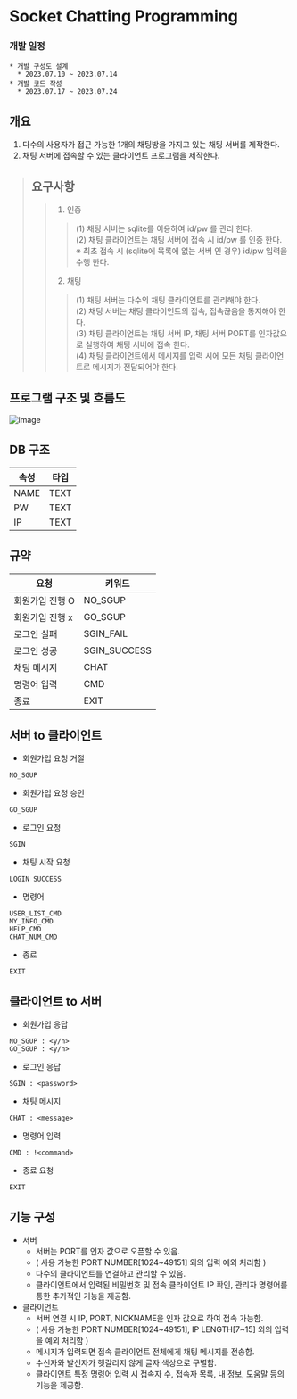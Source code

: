 # Socket Chatting Programming 

### 개발 일정
```
* 개발 구성도 설계
  * 2023.07.10 ~ 2023.07.14
* 개발 코드 작성
  * 2023.07.17 ~ 2023.07.24
```
## 개요
1) 다수의 사용자가 접근 가능한 1개의 채팅방을 가지고 있는 채팅 서버를 제작한다.
2) 채팅 서버에 접속할 수 있는 클라이언트 프로그램을 제작한다.

> ## 요구사항
> > 1. 인증
> > > (1) 채팅 서버는 sqlite를 이용하여 id/pw 를 관리 한다. \
> > > (2) 채팅 클라이언트는 채팅 서버에 접속 시 id/pw 를 인증 한다. \
> > > ※ 최초 접속 시 (sqlite에 목록에 없는 서버 인 경우) id/pw 입력을 수행 한다.
> > 2. 채팅
> > > (1) 채팅 서버는 다수의 채팅 클라이언트를 관리해야 한다. \
> > > (2) 채팅 서버는 채팅 클라이언트의 접속, 접속끊음을 통지해야 한다. \
> > > (3) 채팅 클라이언트는 채팅 서버 IP, 채팅 서버 PORT를 인자값으로 실행하여 채팅 서버에 접속 한다. \
> > > (4) 채팅 클라이언트에서 메시지를 입력 시에 모든 채팅 클라이언트로 메시지가 전달되어야 한다.
  
## 프로그램 구조 및 흐름도
![image](https://github.com/yoo-soo/markTest/assets/80819675/7f9394c9-dad0-4de8-ba7d-ed8273270014)

## DB 구조

|속성|타입|
|------|---|
|NAME|TEXT|
|PW|TEXT|
|IP|TEXT|

## 규약
|요청|키워드|
|------|---|
|회원가입 진행 O|NO_SGUP|
|회원가입 진행 x|GO_SGUP|
|로그인 실패|SGIN_FAIL|
|로그인 성공|SGIN_SUCCESS|
|채팅 메시지|CHAT|
|명령어 입력|CMD|
|종료|EXIT|

## 서버 to 클라이언트
* 회원가입 요청 거절
```
NO_SGUP
```
* 회원가입 요청 승인
```
GO_SGUP
```
* 로그인 요청
```
SGIN
```
* 채팅 시작 요청
```
LOGIN SUCCESS
```
* 명령어
```
USER_LIST_CMD
MY_INFO_CMD
HELP_CMD
CHAT_NUM_CMD
```
* 종료
```
EXIT
```

## 클라이언트 to 서버
* 회원가입 응답
```
NO_SGUP : <y/n>
GO_SGUP : <y/n>
```
* 로그인 응답
```
SGIN : <password>
```
* 채팅 메시지
```
CHAT : <message>
```
* 명령어 입력
```
CMD : !<command>
```
* 종료 요청
```
EXIT
```

## 기능 구성
* 서버
  * 서버는 PORT를 인자 값으로 오픈할 수 있음.
  * ( 사용 가능한 PORT NUMBER[1024~49151] 외의 입력 예외 처리함 )
  * 다수의 클라이언트를 연결하고 관리할 수 있음.
  * 클라이언트에서 입력된 비밀번호 및 접속 클라이언트 IP 확인, 관리자 명령어를 통한 추가적인 기능을 제공함.
* 클라이언트
  * 서버 연결 시 IP, PORT, NICKNAME을 인자 값으로 하여 접속 가능함.
  * ( 사용 가능한 PORT NUMBER[1024~49151], IP LENGTH[7~15] 외의 입력을 예외 처리함 )
  * 메시지가 입력되면 접속 클라이언트 전체에게 채팅 메시지를 전송함.
  * 수신자와 발신자가 헷갈리지 않게 글자 색상으로 구별함.
  * 클라이언트 특정 명령어 입력 시 접속자 수, 접속자 목록, 내 정보, 도움말 등의 기능을 제공함.
